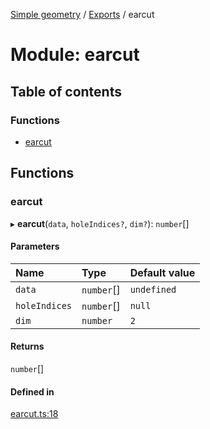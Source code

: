 [Simple geometry](../README.md) / [Exports](../modules.md) / earcut

# Module: earcut

## Table of contents

### Functions

- [earcut](earcut.md#earcut)

## Functions

### earcut

▸ **earcut**(`data`, `holeIndices?`, `dim?`): `number`[]

#### Parameters

| Name | Type | Default value |
| :------ | :------ | :------ |
| `data` | `number`[] | `undefined` |
| `holeIndices` | `number`[] | `null` |
| `dim` | `number` | `2` |

#### Returns

`number`[]

#### Defined in

[earcut.ts:18](https://github.com/RodionNikolaev/simple-geometry/blob/42813f0/src/earcut.ts#L18)
